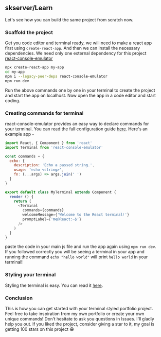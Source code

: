 ## skserver/Learn
Let's see how you can build the same project from scratch now.

### Scaffold the project
Get you code editor and terminal ready, we will need to make a react app first using `create-react-app`. And then we can install the necessary dependencies. We need only one external dependency for this project [react-console-emulator]()
```bash
npx create-react-app my-app
cd my-app
npm i --legacy-peer-deps react-console-emulator
npm run dev
```
Run the above commands one by one in your terminal to create the project and start the app on localhost. Now open the app in a code editor and start coding.

### Creating commands for terminal
react-console-emulator provides an easy way to declare commands for your terminal. You can read the full configuration guide [here](https://github.com/linuswillner/react-console-emulator/blob/master/docs/CONFIG.md).
Here's an example app -
```js
import React, { Component } from 'react'
import Terminal from 'react-console-emulator'

const commands = {
  echo: {
    description: 'Echo a passed string.',
    usage: 'echo <string>',
    fn: (...args) => args.join(' ')
  }
}

export default class MyTerminal extends Component {
  render () {
    return (
      <Terminal
        commands={commands}
        welcomeMessage={'Welcome to the React terminal!'}
        promptLabel={'me@React:~$'}
      />
    )
  }
}
```
paste the code in your main js file and run the app again using `npm run dev`. If you followed correctly you will be seeing a terminal in your app and running the command `echo "hello world"` will print `hello world` in your terminal! 

### Styling your terminal
Styling the terminal is easy. You can read it [here](https://github.com/linuswillner/react-console-emulator/blob/master/docs/CONFIG.md#re-styling).

### Conclusion
This is how you can get started with your terminal styled portfolio project. Feel free to take inspiration from my own portfolio or create your own unique commands! Don't hesitate to ask you questions in Issues. I'll gladly help you out. If you liked the project, consider giving a star to it, my goal is getting 100 stars on this project 😀
